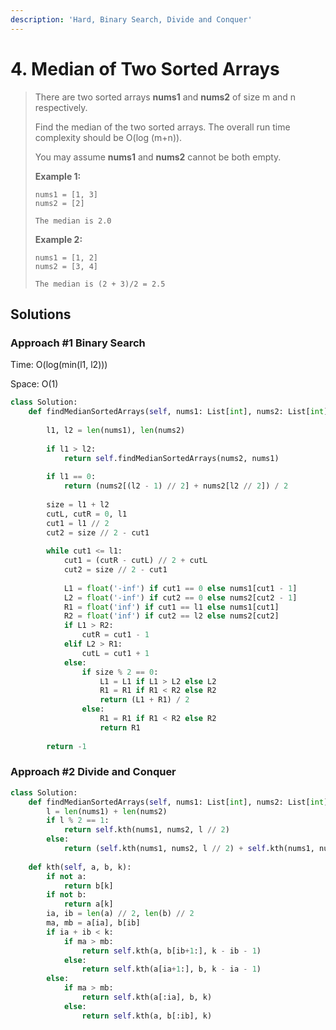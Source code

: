 ```yaml
---
description: 'Hard, Binary Search, Divide and Conquer'
---
```


# 4. Median of Two Sorted Arrays

> There are two sorted arrays **nums1** and **nums2** of size m and n respectively.
>
> Find the median of the two sorted arrays. The overall run time complexity should be O\(log \(m+n\)\).
>
> You may assume **nums1** and **nums2** cannot be both empty.
>
> **Example 1:**
>
> ```text
> nums1 = [1, 3]
> nums2 = [2]
>
> The median is 2.0
> ```
>
> **Example 2:**
>
> ```text
> nums1 = [1, 2]
> nums2 = [3, 4]
>
> The median is (2 + 3)/2 = 2.5
> ```

## Solutions

### Approach \#1 Binary Search

Time: O\(log\(min\(l1, l2\)\)\)

Space: O\(1\)

```python
class Solution:
    def findMedianSortedArrays(self, nums1: List[int], nums2: List[int]) -> float:
        
        l1, l2 = len(nums1), len(nums2)
        
        if l1 > l2:
            return self.findMedianSortedArrays(nums2, nums1)
        
        if l1 == 0:
            return (nums2[(l2 - 1) // 2] + nums2[l2 // 2]) / 2
        
        size = l1 + l2
        cutL, cutR = 0, l1
        cut1 = l1 // 2
        cut2 = size // 2 - cut1
        
        while cut1 <= l1:
            cut1 = (cutR - cutL) // 2 + cutL
            cut2 = size // 2 - cut1
            
            L1 = float('-inf') if cut1 == 0 else nums1[cut1 - 1]
            L2 = float('-inf') if cut2 == 0 else nums2[cut2 - 1]
            R1 = float('inf') if cut1 == l1 else nums1[cut1]
            R2 = float('inf') if cut2 == l2 else nums2[cut2]
            if L1 > R2:
                cutR = cut1 - 1
            elif L2 > R1:
                cutL = cut1 + 1
            else:
                if size % 2 == 0:
                    L1 = L1 if L1 > L2 else L2
                    R1 = R1 if R1 < R2 else R2
                    return (L1 + R1) / 2
                else:
                    R1 = R1 if R1 < R2 else R2
                    return R1
        
        return -1
```

### Approach \#2 Divide and Conquer

```python
class Solution:
    def findMedianSortedArrays(self, nums1: List[int], nums2: List[int]) -> float:
        l = len(nums1) + len(nums2)
        if l % 2 == 1:
            return self.kth(nums1, nums2, l // 2)
        else:
            return (self.kth(nums1, nums2, l // 2) + self.kth(nums1, nums2, l // 2 - 1)) / 2
        
    def kth(self, a, b, k):
        if not a:
            return b[k]
        if not b:
            return a[k]
        ia, ib = len(a) // 2, len(b) // 2
        ma, mb = a[ia], b[ib]
        if ia + ib < k:
            if ma > mb:
                return self.kth(a, b[ib+1:], k - ib - 1)
            else:
                return self.kth(a[ia+1:], b, k - ia - 1)
        else:
            if ma > mb:
                return self.kth(a[:ia], b, k)
            else:
                return self.kth(a, b[:ib], k)
```


